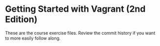 # Getting Started with Vagrant (2nd Edition)

These are the course exercise files. Review the commit history if you want to more easily follow along.